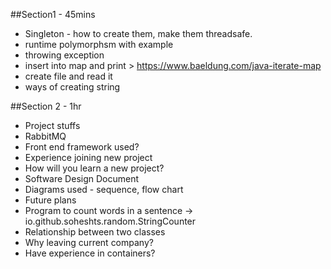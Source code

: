 ##Section1 - 45mins
* Singleton - how to create them, make them threadsafe.
* runtime polymorphsm with example
* throwing exception
* insert into map and print > https://www.baeldung.com/java-iterate-map
* create file and read it
* ways of creating string


##Section 2 - 1hr
* Project stuffs
* RabbitMQ
* Front end framework used?
* Experience joining new project
* How will you learn a new project?
* Software Design Document
* Diagrams used - sequence, flow chart
* Future plans
* Program to count words in a sentence -> io.github.soheshts.random.StringCounter
* Relationship between two classes
* Why leaving current company?
* Have experience in containers?

